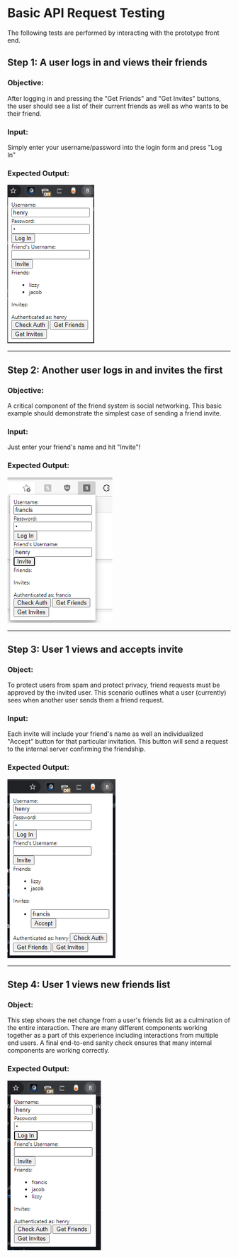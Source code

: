 
#  Basic API Request Testing

The following tests are performed by interacting with the prototype front end.

##  Step 1: A user logs in and views their friends

###  Objective:

After logging in and pressing the "Get Friends" and "Get Invites" buttons, the user should see a list of their current friends as well as who wants to be their friend.

###  Input:

Simply enter your username/password into the login form and press "Log In"

###  Expected Output:
![](./imgs/1-henry-no-francis.png)

---

## Step 2: Another user logs in and invites the first

### Objective:

A critical component of the friend system is social networking. This basic example should demonstrate the simplest case of sending a friend invite.

### Input:
Just enter your friend's name and hit "Invite"!

###  Expected Output:
![](./imgs/2-francis-invite-henry.png)

---

## Step 3: User 1 views and accepts invite

### Object:
To protect users from spam and protect privacy, friend requests must be approved by the invited user. This scenario outlines what a user (currently) sees when another user sends them a friend request.

### Input:
Each invite will include your friend's name as well an individualized "Accept" button for that particular invitation. This button will send a request to the internal server confirming the friendship.

### Expected Output:
![](./imgs/3-henry-invite-francis.png)

---

## Step 4: User 1 views new friends list

### Object:
This step shows the net change from a user's friends list as a culmination of the entire interaction. There are many different components working together as a part of this experience including interactions from multiple end users. A final end-to-end sanity check ensures that many internal components are working correctly.

### Expected Output:
![](./imgs/4-henry-accept-francis.png)
